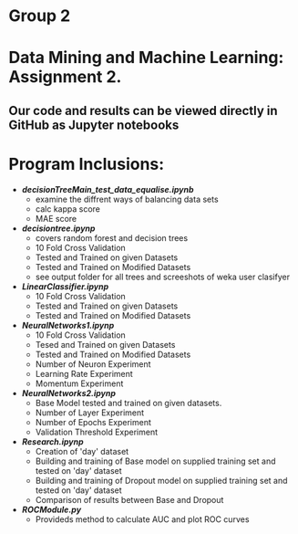 # Group 2
# Data Mining and Machine Learning: Assignment 2. 


## Our code and results can be viewed directly in GitHub as Jupyter notebooks

# Program Inclusions: 

* ***decisionTreeMain_test_data_equalise.ipynb***
    * examine the diffrent ways of balancing data sets
    * calc kappa score
    * MAE score
* ***decisiontree.ipynp***
    * covers random forest and decision trees
    * 10 Fold Cross Validation
    * Tested and Trained on given Datasets 
    * Tested and Trained on Modified Datasets
    * see output folder for all trees and screeshots of weka user clasifyer
* ***LinearClassifier.ipynp***
    * 10 Fold Cross Validation
    * Tested and Trained on given Datasets 
    * Tested and Trained on Modified Datasets
* ***NeuralNetworks1.ipynp***
    * 10 Fold Cross Validation
    * Tesed and Trained on given Datasets 
    * Tested and Trained on Modified Datasets
    * Number of Neuron Experiment
    * Learning Rate Experiment
    * Momentum Experiment 
* ***NeuralNetworks2.ipynp***
    * Base Model tested and trained on given datasets.
    * Number of Layer Experiment
    * Number of Epochs Experiment
    * Validation Threshold Experiment
* ***Research.ipynp***
    * Creation of 'day' dataset
    * Building and training of Base model on supplied training set and tested on 'day' dataset
    * Building and training of Dropout model on supplied training set and tested on 'day' dataset
    * Comparison of results between Base and Dropout
* ***ROCModule.py***
    * Provideds method to calculate AUC and plot ROC curves
